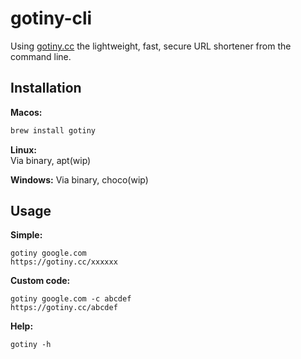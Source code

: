 # gotiny-cli

Using [gotiny.cc](https://gotiny.cc) the lightweight, fast, secure URL shortener from the command line.

## Installation

**Macos:**
```bash
brew install gotiny
```

**Linux:**  
Via binary, apt(wip)

**Windows:**
Via binary, choco(wip)

## Usage

**Simple:**  
```
gotiny google.com
https://gotiny.cc/xxxxxx
```

**Custom code:**  
```
gotiny google.com -c abcdef
https://gotiny.cc/abcdef
```

**Help:**  
```
gotiny -h
```

